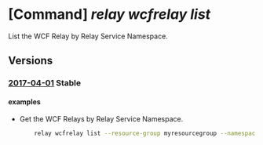 # [Command] _relay wcfrelay list_

List the WCF Relay by Relay Service Namespace.

## Versions

### [2017-04-01](/Resources/mgmt-plane/L3N1YnNjcmlwdGlvbnMve30vcmVzb3VyY2Vncm91cHMve30vcHJvdmlkZXJzL21pY3Jvc29mdC5yZWxheS9uYW1lc3BhY2VzL3t9L3djZnJlbGF5cw==/2017-04-01.xml) **Stable**

<!-- mgmt-plane /subscriptions/{}/resourcegroups/{}/providers/microsoft.relay/namespaces/{}/wcfrelays 2017-04-01 -->

#### examples

- Get the WCF Relays by Relay Service Namespace.
    ```bash
        relay wcfrelay list --resource-group myresourcegroup --namespace-name mynamespace
    ```
